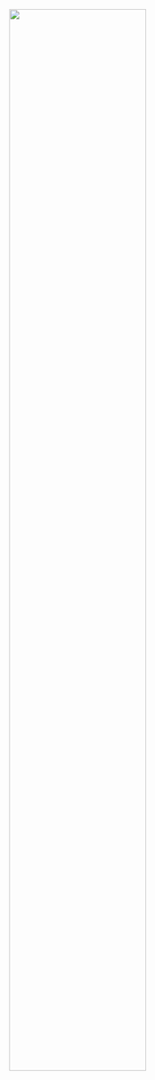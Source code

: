 <img width="70%" src="https://lanyard-profile-readme.vercel.app/api/378243205080154113?bg=ff008077&borderRadius=7px">
</div>
